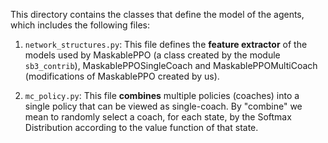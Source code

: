 This directory contains the classes that define the model of the agents, which includes the following files:

1. ```network_structures.py```: This file defines the **feature extractor** of the models used by MaskablePPO (a class created by the module ```sb3_contrib```), MaskablePPOSingleCoach and MaskablePPOMultiCoach (modifications of MaskablePPO created by us).

2. ```mc_policy.py```: This file **combines** multiple policies (coaches) into a single policy that can be viewed as single-coach. By "combine" we mean to randomly select a coach, for each state, by the Softmax Distribution according to the value function of that state.